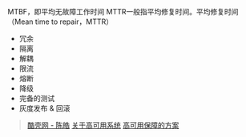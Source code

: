 MTBF，即平均无故障工作时间
MTTR一般指平均修复时间。平均修复时间（Mean time to repair，MTTR）


* 冗余
* 隔离
* 解耦
* 限流
* 熔断
* 降级
* 完备的测试
* 灰度发布 & 回滚

> [酷壳网 - 陈皓](https://coolshell.cn/articles/author/haoel)
> [关于高可用系统](https://coolshell.cn/articles/17459.html)
> [高可用保障的方案](https://blog.csdn.net/hrbeuwhw/article/details/79520296)

